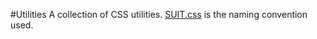 #Utilities
A collection of CSS utilities.
[SUIT.css](https://github.com/suitcss/suit/blob/master/doc/naming-conventions.md) is the naming convention used.
